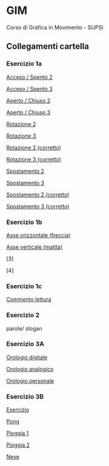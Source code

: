 # GIM
Corso di Grafica in Movimento - SUPSI

## Collegamenti cartella

### Esercizio 1a
[Acceso / Spento 2](https://michelleputtini.github.io/GIM/Esercizio_1A/template/acceso_spento_2.html)

[Acceso / Spento 3](https://michelleputtini.github.io/GIM/Esercizio_1A/template/acceso_spento_3.html)

[Aperto / Chiuso 2](https://michelleputtini.github.io/GIM/Esercizio_1A/template/aperto_chiuso_2.html)

[Aperto / Chiuso 3](https://michelleputtini.github.io/GIM/Esercizio_1A/template/aperto_chiuso_3.html)

[Rotazione 2](https://michelleputtini.github.io/GIM/Esercizio_1A/template/rotazione_2.html)

[Rotazione 3](https://michelleputtini.github.io/GIM/Esercizio_1A/template/rotazione_3.html)

[Rotazione 2 (corretto)](https://michelleputtini.github.io/GIM/Esercizio_1A/template/rotazione_2_corretto.html)

[Rotazione 3 (corretto)](https://michelleputtini.github.io/GIM/Esercizio_1A/template/rotazione_3_corretto.html)

[Spostamento 2](https://michelleputtini.github.io/GIM/Esercizio_1A/template/spostamento_2.html)

[Spostamento 3](https://michelleputtini.github.io/GIM/Esercizio_1A/template/spostamento_3.html)

[Spostamento 2 (corretto)](https://michelleputtini.github.io/GIM/Esercizio_1A/template/spostamento_2_corretto.html)

[Spostamento 3 (corretto)](https://michelleputtini.github.io/GIM/Esercizio_1A/template/spostamento_3_corretto.html)

### Esercizio 1b
[Asse orizzontale (freccia)](https://michelleputtini.github.io/GIM/Esercizio_1B/template/indexA.html)

[Asse verticale (matita)](https://michelleputtini.github.io/GIM/Esercizio_1B/template/indexB.html)

[3]

[4]

### Esercizio 1c
[Commento lettura](https://github.com/michelleputtini/GIM/blob/main/Esercizio_1C/README.md)

### Esercizio 2
parole/ slogan

### Esercizio 3A
[Orologio digitale](https://michelleputtini.github.io/GIM/Esercizio_3A/orologio_digitale/)

[Orologio analogico](https://michelleputtini.github.io/GIM/Esercizio_3A/orologio_analogico/)

[Orologio personale](https://michelleputtini.github.io/GIM/Esercizio_3A/orologio_digitale_definitivo/)

### Esercizio 3B
[Esercizio](https://michelleputtini.github.io/GIM/Esercizio_3B/Esercizio/index.html)

[Pong](https://michelleputtini.github.io/GIM/Esercizio_3B/Pong/index.html)

[Pioggia 1](https://michelleputtini.github.io/GIM/Esercizio_3B/Pioggia_1/index.html)

[Pioggia 2](https://michelleputtini.github.io/GIM/Esercizio_3B/Pioggia_2/index.html)

[Neve](https://michelleputtini.github.io/GIM/Esercizio_3B/Neve/index.html)
